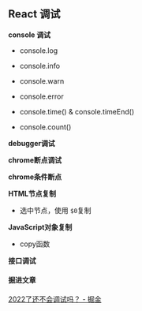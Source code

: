 ## React 调试

**console 调试**

- console.log

- console.info

- console.warn

- console.error

- console.time() & console.timeEnd()

- console.count()

**debugger调试**

**chrome断点调试**

**chrome条件断点**

**HTML节点复制**

- 选中节点，使用 `$0`复制

**JavaScript对象复制**

- copy函数

**接口调试**

#### 掘进文章

[2022了还不会调试吗？ - 掘金](https://juejin.cn/post/7124104703884918798)
